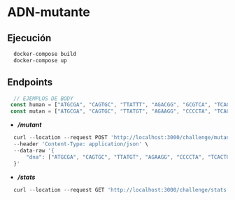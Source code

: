 # ADN-mutante

## Ejecución

```bash
  docker-compose build
  docker-compose up
```

## Endpoints

```javascript
  // EJEMPLOS DE BODY
 const human = ["ATGCGA", "CAGTGC", "TTATTT", "AGACGG", "GCGTCA", "TCACTG"]
 const mutan = ["ATGCGA", "CAGTGC", "TTATGT", "AGAAGG", "CCCCTA", "TCACTG"]
```

- ***/mutant***

```javascript
  curl --location --request POST 'http://localhost:3000/challenge/mutant' \
  --header 'Content-Type: application/json' \
  --data-raw '{
      "dna": ["ATGCGA", "CAGTGC", "TTATGT", "AGAAGG", "CCCCTA", "TCACTG"]
  }'
```

- ***/stats***

```javascript
  curl --location --request GET 'http://localhost:3000/challenge/stats'
```
